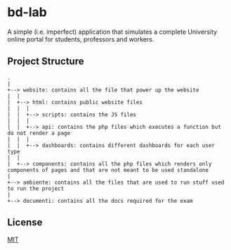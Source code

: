 # bd-lab

A simple (i.e. imperfect) application that simulates a complete University online portal for students, professors and workers.


## Project Structure

```
.
|
+--> website: contains all the file that power up the website
|  |
|  +--> html: contains public website files
|  |  |
|  |  +--> scripts: contains the JS files
|  |  |
|  |  +--> api: contains the php files which executes a function but do not render a page
|  |  |
|  |  +--> dashboards: contains different dashboards for each user type
|  |
|  +--> components: contains all the php files which renders only components of pages and that are not meant to be used standalone
|
+--> ambiente: contains all the files that are used to run stuff used to run the project
|
+--> documenti: contains all the docs required for the exam
```
## License

[MIT](https://choosealicense.com/licenses/mit/)

